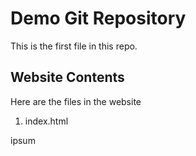 # Demo Git Repository

This is the first file in this repo.

## Website Contents

Here are the files in the website

1. index.html



ipsum
